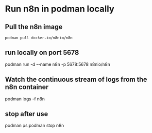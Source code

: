 # Run n8n in podman locally

## Pull the n8n image
`podman pull docker.io/n8nio/n8n`

## run locally on port 5678
podman run -d --name n8n -p 5678:5678 n8nio/n8n

## Watch the continuous stream of logs from the n8n container
podman logs -f n8n

## stop after use
podman ps
podman stop n8n

